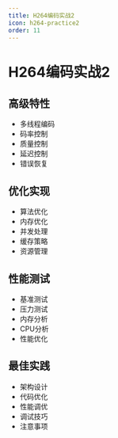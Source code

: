 ```yaml
---
title: H264编码实战2
icon: h264-practice2
order: 11
---
```


# H264编码实战2

## 高级特性
- 多线程编码
- 码率控制
- 质量控制
- 延迟控制
- 错误恢复

## 优化实现
- 算法优化
- 内存优化
- 并发处理
- 缓存策略
- 资源管理

## 性能测试
- 基准测试
- 压力测试
- 内存分析
- CPU分析
- 性能优化

## 最佳实践
- 架构设计
- 代码优化
- 性能调优
- 调试技巧
- 注意事项
